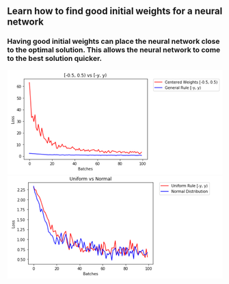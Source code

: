 ## Learn how to find good initial weights for a neural network
### Having good initial weights can place the neural network close to the optimal solution. This allows the neural network to come to the best solution quicker.

<img src="notebook_ims/centerweightvsrule.png">
<img src="notebook_ims/uniformvsnomal.png">
